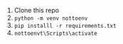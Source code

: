 1. Clone this repo
2. `python -m venv nottoenv`
3. `pip installl -r requirements.txt`
4. `nottoenvt\Scripts\activate`
